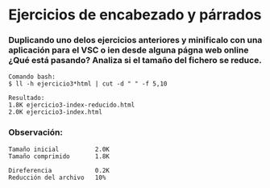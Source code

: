 # Ejercicios de encabezado y párrados
### Duplicando uno delos ejercicios anteriores y minificalo con una aplicación para el VSC o ien desde alguna págna web online ¿Qué está pasando? Analiza si el tamaño del fichero se reduce.

~~~
Comando bash:
$ ll -h ejercicio3*html | cut -d " " -f 5,10

Resultado:
1.8K ejercicio3-index-reducido.html
2.0K ejercicio3-index.html
~~~

### Observación:
    Tamaño inicial          2.0K
    Tamaño comprimido       1.8K

    Direferencia            0.2K
    Reducción del archivo   10%
